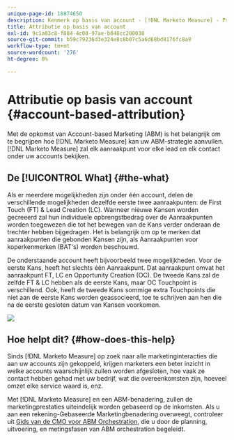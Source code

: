 ```yaml
---
unique-page-id: 18874650
description: Kenmerk op basis van account - [!DNL Marketo Measure] - Productdocumentatie
title: Attributie op basis van account
exl-id: 9c1a03c8-f884-4c08-97ae-b848cc200038
source-git-commit: b59c79236d3e324e8c8b07c5a6d68bd8176fc8a9
workflow-type: tm+mt
source-wordcount: '276'
ht-degree: 0%

---
```


# Attributie op basis van account {#account-based-attribution}

Met de opkomst van Account-based Marketing (ABM) is het belangrijk om te begrijpen hoe [!DNL Marketo Measure] kan uw ABM-strategie aanvullen. [!DNL Marketo Measure] zal elk aanraakpunt voor elke lead en elk contact onder uw accounts bekijken.

## De [!UICONTROL What] {#the-what}

Als er meerdere mogelijkheden zijn onder één account, delen de verschillende mogelijkheden dezelfde eerste twee aanraakpunten: de First Touch (FT) &amp; Lead Creation (LC). Wanneer nieuwe Kansen worden gecreeerd zal hun individuele opbrengstbedrag over de Aanraakpunten worden toegewezen die tot het bewegen van de Kans verder onderaan de trechter hebben bijgedragen. Het is belangrijk om op te merken dat aanraakpunten die gebonden Kansen zijn, als Aanraakpunten voor koperkenmerken (BAT&#39;s) worden beschouwd.

De onderstaande account heeft bijvoorbeeld twee mogelijkheden. Voor de eerste Kans, heeft het slechts één Aanraakpunt. Dat aanraakpunt omvat het aanraakpunt FT, LC en Opportunity Creation (OC). De tweede Kans zal de zelfde FT &amp; LC hebben als de eerste Kans, maar OC Touchpoint is verschillend. Ook, heeft de tweede Kans sommige extra Touchpoints die niet aan de eerste Kans worden geassocieerd, toe te schrijven aan hen die na de eerste gesloten datum van Kansen voorkomen.

![](assets/1.jpg)

## Hoe helpt dit? {#how-does-this-help}

Sinds [!DNL Marketo Measure] op zoek naar alle marketinginteracties die aan uw accounts zijn gekoppeld, krijgen marketers een beter inzicht in welke accounts waarschijnlijk zullen worden afgesloten, hoe vaak ze contact hebben gehad met uw bedrijf, wat die overeenkomsten zijn, hoeveel omzet elke service waard is, enz.

Met [!DNL Marketo Measure] en een ABM-benadering, zullen de marketingprestaties uiteindelijk worden gebaseerd op de inkomsten. Als u aan een rekening-Gebaseerde Marketingbenadering overweegt, controleer uit [Gids van de CMO voor ABM Orchestration](https://info.bizible.com/cmos-guide-to-abm-orchestration), die u door de planning, uitvoering, en metingsfasen van ABM orchestration begeleidt.
